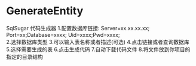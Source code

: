 # GenerateEntity
SqlSugar 代码生成器 
1.配置数据库链接: Server=xx.xx.xx.xx; Port=xx;Database=xxxx; Uid=xxxx;Pwd=xxxx;  
2.选择数据库类型
3.可以输入表名称或者描述(可选)
4.点击链接或者查询数据库
5.选择需要生成的表
6.点击生成代码
7.自动下载代码文件
8.将文件放到你项目的指定的目录结构
